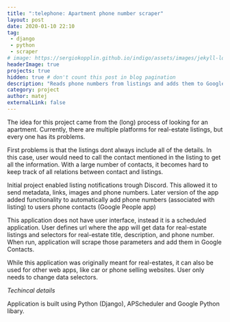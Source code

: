 ```yaml
---
title: ":telephone: Apartment phone number scraper"
layout: post
date: 2020-01-10 22:10
tag: 
 - django
 - python
 - scraper
# image: https://sergiokopplin.github.io/indigo/assets/images/jekyll-logo-light-solid.png
headerImage: true
projects: true
hidden: true # don't count this post in blog pagination
description: "Reads phone numbers from listings and adds them to Google contacts and links them to online content"
category: project
author: matej
externalLink: false
---
```


The idea for this project came from the (long) process of looking for an apartment. Currently, there are multiple platforms for real-estate listings, but every one has its problems.

First problems is that the listings dont always include all of the details. In this case, user would need to call the contact mentioned in the listing to get all the information. With a large number of contacts, it becomes hard to keep track of all relations between contact and listings. 

Initial project enabled listing notifications trough Discord. This allowed it to send metadata, links, images and phone numbers. Later version of the app added functionality to automatically add phone numbers (associated with listing) to users phone contacts (Google People app)

This application does not have user interface, instead it is a scheduled application. User defines url where the app will get data for real-estate listings and selectors for real-estate title, description, and phone number. When run, application will scrape those parameters and add them in Google Contacts.

While this application was originally meant for real-estates, it can also be used for other web apps, like car or phone selling websites. User only needs to change data selectors.


*Techincal details*

Application is built using Python (Django), APScheduler and Google Python libary.
